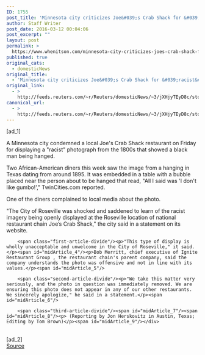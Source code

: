 ```yaml
---
ID: 1755
post_title: 'Minnesota city criticizes Joe&#039;s Crab Shack for &#039;racist&#039; photo'
author: Staff Writer
post_date: 2016-03-12 00:04:06
post_excerpt: ""
layout: post
permalink: >
  https://www.whenitson.com/minnesota-city-criticizes-joes-crab-shack-for-racist-photo/
published: true
original_cats:
  - domesticNews
original_title:
  - 'Minnesota city criticizes Joe&#039;s Crab Shack for &#039;racist&#039; photo'
original_link:
  - >
    http://feeds.reuters.com/~r/Reuters/domesticNews/~3/jXHjyTEyD8c/story01.htm
canonical_url:
  - >
    http://feeds.reuters.com/~r/Reuters/domesticNews/~3/jXHjyTEyD8c/story01.htm
---
```

 [ad_1]
<br><div id="articleText">
<span id="midArticle_start"/>

<span class="focusParagraph" readability="3"><p><span class="articleLocatio&lt;/span&gt;n">A Minnesota city condemned a local Joe's Crab Shack restaurant on Friday for displaying a "racist" photograph from the 1800s that showed a black man being hanged.</span></p></span><span id="midArticle_0"/><p>Two African-American diners this week saw the image from a hanging in Texas dating from around 1895. It was embedded in a table with a bubble placed near the person about to be hanged that read, "All I said was 'I don't like gumbo!'," TwinCities.com reported.</p><span id="midArticle_1"/><p>One of the diners complained to local media about the photo.</p><span id="midArticle_2"/><p>"The City of Roseville was shocked and saddened to learn of the racist imagery being openly displayed at the Roseville location of national restaurant chain Joe’s Crab Shack," the city said in a statement on its website.</p><span id="midArticle_3"/>
        
        <span class="first-article-divide"/><p>"This type of display is wholly unacceptable and unwelcome in the City of Roseville," it said.</p><span id="midArticle_4"/><p>Bob Merritt, chief executive of Ignite Restaurant Group , the restaurant chain's parent company, said the company understands the photo was offensive and not in line with its values.</p><span id="midArticle_5"/>
        
        <span class="second-article-divide"/><p>"We take this matter very seriously, and the photo in question was immediately removed. We are ensuring this photo does not appear in any of our other restaurants. We sincerely apologize," he said in a statement.</p><span id="midArticle_6"/>
        
        <span class="third-article-divide"/><span id="midArticle_7"/><span id="midArticle_8"/><p> (Reporting by Jon Herskovitz in Austin, Texas; Editing by Tom Brown)</p><span id="midArticle_9"/></div>
<br>[ad_2]
<br><a href="http://feeds.reuters.com/~r/Reuters/domesticNews/~3/jXHjyTEyD8c/story01.htm">Source </a>